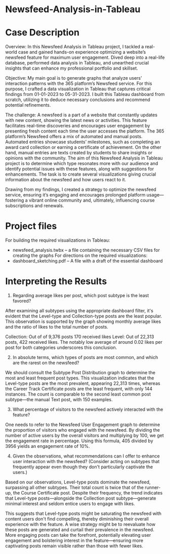 # Newsfeed-Analysis-in-Tableau

# Case Description
Overview: In this Newsfeed Analysis in Tableau project, I tackled a real-world case and gained hands-on experience optimizing a website’s newsfeed feature for maximum user engagement. Dived deep into a real-life database, performed data analysis in Tableau, and unearthed crucial insights that can enhance my professional portfolio and skillset.

Objective: My main goal is to generate graphs that analyze users’ interaction patterns with the 365 platform’s Newsfeed service. For this purpose, I crafted a data visualization in Tableau that captures critical findings from 01-01-2023 to 05-31-2023. I built this Tableau dashboard from scratch, utilizing it to deduce necessary conclusions and recommend potential refinements.

The challenge: A newsfeed is a part of a website that constantly updates with new content, showing the latest news or activities. This feature facilitates real-time discoveries and encourages user engagement by presenting fresh content each time the user accesses the platform.
The 365 platform’s Newsfeed offers a mix of automated and manual posts. Automated entries showcase students’ milestones, such as completing an award card collection or earning a certificate of achievement. On the other hand, manual entries are texts created by students to share insights or opinions with the community.
The aim of this Newsfeed Analysis in Tableau project is to determine which type resonates more with our audience and identify potential issues with these features, along with suggestions for enhancements. The task is to create several visualizations giving crucial information about the newsfeed and how users react to it.

Drawing from my findings, I created a strategy to optimize the newsfeed service, ensuring it’s engaging and encourages prolonged platform usage—fostering a vibrant online community and, ultimately, influencing course subscriptions and renewals.

# Project files
For building the required visualizations in Tableau:
- newsfeed_analysis.twbx – a file containing the necessary CSV files for creating the graphs
For directions on the required visualizations:
- dashboard_sketching.pdf – A file with a draft of the essential dashboard

# Interpreting the Results

1. Regarding average likes per post, which post subtype is the least favored?

After examining all subtypes using the appropriate dashboard filter, it's evident that the Level-type and Collection-type posts are the least popular. This observation is supported by the graph showing monthly average likes and the ratio of likes to the total number of posts.

Collection: Out of of 9,376 posts 170 received likes
Level: Out of 22,313 posts, 422 received likes.
The notably low average of around 0.02 likes per post for both categories underscores this conclusion.

2. In absolute terms, which types of posts are most common, and which are the rarest on the newsfeed?

We should consult the Subtype Post Distribution graph to determine the most and least frequent post types. This visualization indicates that the Level-type posts are the most prevalent, appearing 22,313 times, whereas the Career Track Certificate posts are the least frequent, with only 144 instances. The count is comparable to the second least common post subtype—the manual Text post, with 150 examples.

3. What percentage of visitors to the newsfeed actively interacted with the feature?

One needs to refer to the Newsfeed User Engagement graph to determine the proportion of visitors who engaged with the newsfeed. By dividing the number of active users by the overall visitors and multiplying by 100, we get the engagement rate in percentage. Using this formula, 405 divided by 3956 yields an engagement rate of 10%.

4. Given the observations, what recommendations can I offer to enhance user interaction with the newsfeed? (Consider acting on subtypes that frequently appear even though they don't particularly captivate the users.)

Based on our observations, Level-type posts dominate the newsfeed, surpassing all other subtypes. Their total count is twice that of the runner-up, the Course Certificate post. Despite their frequency, the trend indicates that Level-type posts—alongside the Collection post subtype—generate minimal interest and seldom entice users to engage with likes.

This suggests that Level-type posts might be saturating the newsfeed with content users don't find compelling, thereby diminishing their overall experience with the feature. A wise strategy might be to reevaluate how these posts are generated and curtail their prevalence in the newsfeed. More engaging posts can take the forefront, potentially elevating user engagement and bolstering interest in the feature—ensuring more captivating posts remain visible rather than those with fewer likes.
